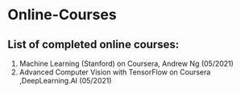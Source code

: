 # Online-Courses
## List of completed online courses:
1. Machine Learning (Stanford) on Coursera, Andrew Ng (05/2021)
2. Advanced Computer Vision with TensorFlow on Coursera ,DeepLearning.AI (05/2021)
